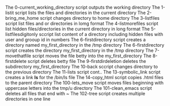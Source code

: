  The 0-current_working_directory script outputs the working directory
The 1-listit script lists the files and directories in the current directory
The 2-bring_me_home script changes directory to home directory
The 3-listfiles script list files and or directories in lomg format
The 4-listmorefiles script list hidden files/directories in the current directory in long format
The 5-listfilesdigitonly sccript list content of a directory including hidden files with user and grooup id in numbers 
The 6-firstdirectory script creates a directory named my_first_directory in the /tmp directory
The 6-firstdirectory script creates the directory my_first_directory in the /tmp directory
The 7-movethatfile script moves the file betty into the my_first_directory
The 8-firstdelete script deletes betty file
The 9-firstdirdeletion deletes the subdirectory my_first_directory
The 10-back sccript changes directory to the previous directory
The 11-lists script cont..
The 13-symbolic_link script creates a link __ls__ for the /bin/ls file
The 14-copy_html script copies .html files to the parent directory
The 100-lets_move script moves files beginning with uppercase letters into the tmp/u directory
The 101-clean_emacs script deletes all files that end with ~
The 102-tree script creates multiple directories in one line
